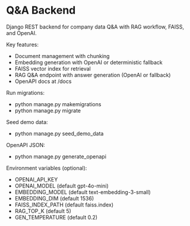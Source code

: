 # Q&A Backend

Django REST backend for company data Q&A with RAG workflow, FAISS, and OpenAI.

Key features:
- Document management with chunking
- Embedding generation with OpenAI or deterministic fallback
- FAISS vector index for retrieval
- RAG Q&A endpoint with answer generation (OpenAI or fallback)
- OpenAPI docs at /docs

Run migrations:
- python manage.py makemigrations
- python manage.py migrate

Seed demo data:
- python manage.py seed_demo_data

OpenAPI JSON:
- python manage.py generate_openapi

Environment variables (optional):
- OPENAI_API_KEY
- OPENAI_MODEL (default gpt-4o-mini)
- EMBEDDING_MODEL (default text-embedding-3-small)
- EMBEDDING_DIM (default 1536)
- FAISS_INDEX_PATH (default faiss.index)
- RAG_TOP_K (default 5)
- GEN_TEMPERATURE (default 0.2)
